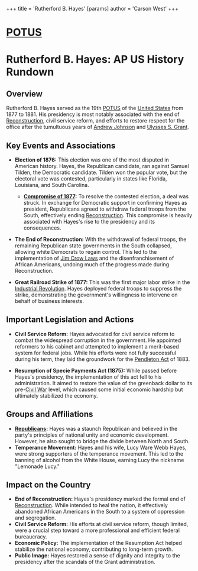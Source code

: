 +++
 title = 'Rutherford B. Hayes'
[params]
	author = 'Carson West'
+++
# [POTUS](./../potus/)
# Rutherford B. Hayes: AP US History Rundown

## Overview

Rutherford B. Hayes served as the 19th [POTUS](./../potus/) of the [United States](./../united-states/) from 1877 to 1881. His presidency is most notably associated with the end of [Reconstruction](./../reconstruction/), civil service reform, and efforts to restore respect for the office after the tumultuous years of [Andrew Johnson](./../andrew-johnson/) and [Ulysses S. Grant](./../ulysses-s.-grant/).

## Key Events and Associations

*   **Election of 1876:** This election was one of the most disputed in American history. Hayes, the Republican candidate, ran against Samuel Tilden, the Democratic candidate. Tilden won the popular vote, but the electoral vote was contested, particularly in states like Florida, Louisiana, and South Carolina.
    *   **[Compromise of 1877](./../compromise-of-1877/):** To resolve the contested election, a deal was struck. In exchange for Democratic support in confirming Hayes as president, Republicans agreed to withdraw federal troops from the South, effectively ending [Reconstruction](./../reconstruction/). This compromise is heavily associated with Hayes's rise to the presidency and its consequences.

*   **The End of Reconstruction:** With the withdrawal of federal troops, the remaining Republican state governments in the South collapsed, allowing white Democrats to regain control. This led to the implementation of [Jim Crow Laws](./../jim-crow-laws/) and the disenfranchisement of African Americans, undoing much of the progress made during Reconstruction.

*   **Great Railroad Strike of 1877:** This was the first major labor strike in the [Industrial Revolution](./../industrial-revolution/). Hayes deployed federal troops to suppress the strike, demonstrating the government's willingness to intervene on behalf of business interests.

## Important Legislation and Actions

*   **Civil Service Reform:** Hayes advocated for civil service reform to combat the widespread corruption in the government. He appointed reformers to his cabinet and attempted to implement a merit-based system for federal jobs. While his efforts were not fully successful during his term, they laid the groundwork for the [Pendleton Act](./../pendleton-act/) of 1883.

*   **Resumption of Specie Payments Act (1875):** While passed before Hayes's presidency, the implementation of this act fell to his administration. It aimed to restore the value of the greenback dollar to its pre-[Civil War](./../civil-war/) level, which caused some initial economic hardship but ultimately stabilized the economy.

## Groups and Affiliations

*   **[Republicans](./../republicans/):** Hayes was a staunch Republican and believed in the party's principles of national unity and economic development. However, he also sought to bridge the divide between North and South.
*   **Temperance Movement:** Hayes and his wife, Lucy Ware Webb Hayes, were strong supporters of the temperance movement. This led to the banning of alcohol from the White House, earning Lucy the nickname "Lemonade Lucy."

## Impact on the Country

*   **End of Reconstruction:** Hayes's presidency marked the formal end of [Reconstruction](./../reconstruction/). While intended to heal the nation, it effectively abandoned African Americans in the South to a system of oppression and segregation.
*   **Civil Service Reform:** His efforts at civil service reform, though limited, were a crucial step toward a more professional and efficient federal bureaucracy.
*   **Economic Policy:** The implementation of the Resumption Act helped stabilize the national economy, contributing to long-term growth.
*   **Public Image:** Hayes restored a sense of dignity and integrity to the presidency after the scandals of the Grant administration.
